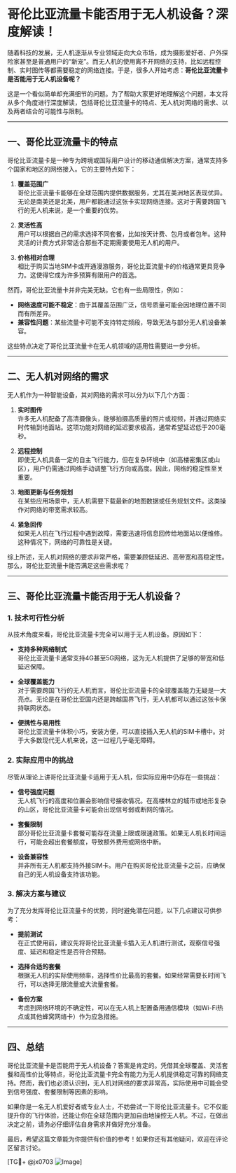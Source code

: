 # 哥伦比亚流量卡能否用于无人机设备？深度解读！

随着科技的发展，无人机逐渐从专业领域走向大众市场，成为摄影爱好者、户外探险家甚至是普通用户的“新宠”。而无人机的使用离不开网络的支持，比如远程控制、实时图传等都需要稳定的网络连接。于是，很多人开始考虑：**哥伦比亚流量卡是否能用于无人机设备呢？**

这是一个看似简单却充满细节的问题。为了帮助大家更好地理解这个问题，本文将从多个角度进行深度解读，包括哥伦比亚流量卡的特点、无人机对网络的需求、以及两者结合的可能性与限制。

---

## 一、哥伦比亚流量卡的特点

哥伦比亚流量卡是一种专为跨境或国际用户设计的移动通信解决方案，通常支持多个国家和地区的网络接入。它的主要特点如下：

1. **覆盖范围广**  
   哥伦比亚流量卡能够在全球范围内提供数据服务，尤其在美洲地区表现优异。无论是南美还是北美，用户都能通过这张卡实现网络连接。这对于需要跨国飞行的无人机来说，是一个重要的优势。

2. **灵活性高**  
   用户可以根据自己的需求选择不同套餐，比如按天计费、包月或者包年。这种灵活的计费方式非常适合那些不定期需要使用无人机的用户。

3. **价格相对合理**  
   相比于购买当地SIM卡或开通漫游服务，哥伦比亚流量卡的价格通常更具竞争力。这使得它成为许多预算有限用户的首选。

然而，哥伦比亚流量卡并非完美无缺。它也有一些局限性，例如：

- **网络速度可能不稳定**：由于其覆盖范围广泛，信号质量可能会因地理位置不同而有所差异。
- **兼容性问题**：某些流量卡可能不支持特定频段，导致无法与部分无人机设备兼容。

这些特点决定了哥伦比亚流量卡在无人机领域的适用性需要进一步分析。

---

## 二、无人机对网络的需求

无人机作为一种智能设备，其对网络的需求可以分为以下几个方面：

1. **实时图传**  
   许多无人机配备了高清摄像头，能够拍摄高质量的照片或视频，并通过网络实时传输到地面站。这项功能对网络的延迟要求极高，通常希望延迟低于200毫秒。

2. **远程控制**  
   即使无人机具备一定的自主飞行能力，但在复杂环境中（如高楼密集区或山区），用户仍需通过网络手动调整飞行方向或高度。因此，网络的稳定性至关重要。

3. **地图更新与任务规划**  
   在某些应用场景中，无人机需要下载最新的地图数据或任务规划文件。这类操作对网络的带宽需求较高。

4. **紧急回传**  
   如果无人机在飞行过程中遇到故障，需要迅速将信息回传给地面站以便维修。这种情况下，网络的可靠性是关键。

综上所述，无人机对网络的要求非常严格，需要兼顾低延迟、高带宽和高稳定性。那么，哥伦比亚流量卡能否满足这些需求呢？

---

## 三、哥伦比亚流量卡能否用于无人机设备？

### 1. 技术可行性分析

从技术角度来看，哥伦比亚流量卡完全可以用于无人机设备。原因如下：

- **支持多种网络制式**  
  哥伦比亚流量卡通常支持4G甚至5G网络，这为无人机提供了足够的带宽和低延迟保障。

- **全球覆盖能力**  
  对于需要跨国飞行的无人机而言，哥伦比亚流量卡的全球覆盖能力无疑是一大亮点。无论是在哥伦比亚国内还是跨越国界飞行，无人机都可以通过这张卡保持联网状态。

- **便携性与易用性**  
  哥伦比亚流量卡体积小巧，安装方便，可以直接插入无人机的SIM卡槽中。对于大多数现代无人机来说，这一过程几乎毫无障碍。

### 2. 实际应用中的挑战

尽管从理论上讲哥伦比亚流量卡适用于无人机，但实际应用中仍存在一些挑战：

- **信号强度问题**  
  无人机飞行的高度和位置会影响信号接收情况。在高楼林立的城市或地形复杂的山区，哥伦比亚流量卡可能会出现信号弱或断网的情况。

- **套餐限制**  
  部分哥伦比亚流量卡套餐可能存在流量上限或限速政策。如果无人机长时间运行，可能会超出套餐额度，导致额外费用或网络中断。

- **设备兼容性**  
  并非所有无人机都支持外接SIM卡。用户在购买哥伦比亚流量卡之前，应确保自己的无人机设备支持该功能。

### 3. 解决方案与建议

为了充分发挥哥伦比亚流量卡的优势，同时避免潜在问题，以下几点建议可供参考：

- **提前测试**  
  在正式使用前，建议先将哥伦比亚流量卡插入无人机进行测试，观察信号强度、延迟和稳定性是否符合预期。

- **选择合适的套餐**  
  根据无人机的实际使用频率，选择性价比最高的套餐。如果经常需要长时间飞行，可以选择无限流量或大流量套餐。

- **备份方案**  
  考虑到网络环境的不确定性，可以在无人机上配置备用通信模块（如Wi-Fi热点或其他蜂窝网络卡）作为应急措施。

---

## 四、总结

哥伦比亚流量卡是否能用于无人机设备？答案是肯定的。凭借其全球覆盖、灵活套餐和高性价比等特点，哥伦比亚流量卡完全有能力为无人机提供稳定可靠的网络支持。然而，我们也必须认识到，无人机对网络的要求非常高，实际使用中可能会受到信号强度、套餐限制等因素的影响。

如果你是一名无人机爱好者或专业人士，不妨尝试一下哥伦比亚流量卡。它不仅能提升你的飞行体验，还能让你在全球范围内更加自由地操控无人机。不过，在做出决定之前，请务必仔细评估自身需求并做好充分准备。

最后，希望这篇文章能为你提供有价值的参考！如果你还有其他疑问，欢迎在评论区留言讨论。

[TG💪+ @jx0703 ![Image](https://github.com/user-attachments/assets/dbca1d08-cadb-493c-b0ec-ad6f7a83f270)]